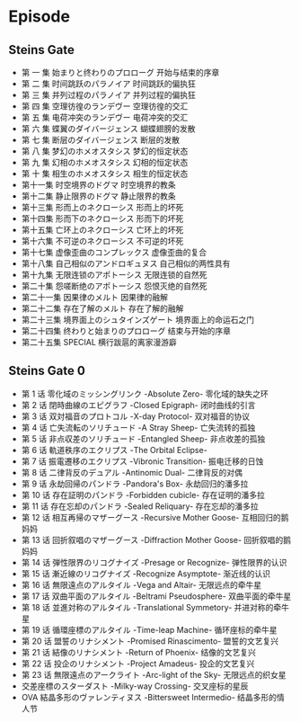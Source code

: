 # Episode

## Steins Gate

- 第 一 集 始まりと终わりのプロローグ 开始与结束的序章
- 第 二 集 时间跳跃のパラノイア 时间跳跃的偏执狂
- 第 三 集 并列过程のパラノイア 并列过程的偏执狂
- 第 四 集 空理彷徨のランデヴー 空理彷徨的交汇
- 第 五 集 电荷冲突のランデヴー 电荷冲突的交汇
- 第 六 集 蝶翼のダイバージェンス 蝴蝶翅膀的发散
- 第 七 集 断层のダイバージェンス 断层的发散
- 第 八 集 梦幻のホメオスタシス 梦幻的恒定状态
- 第 九 集 幻相のホメオスタシス 幻相的恒定状态
- 第 十 集 相生のホメオスタシス 相生的恒定状态
- 第十一集 时空境界のドグマ 时空境界的教条
- 第十二集 静止限界のドグマ 静止限界的教条
- 第十三集 形而上のネクローシス 形而上的坏死
- 第十四集 形而下のネクローシス 形而下的坏死
- 第十五集 亡环上のネクローシス 亡环上的坏死
- 第十六集 不可逆のネクローシス 不可逆的坏死
- 第十七集 虚像歪曲のコンプレックス 虚像歪曲的复合
- 第十八集 自己相似のアンドロギュヌス 自己相似的两性具有
- 第十九集 无限连锁のアポトーシス 无限连锁的自然死
- 第二十集 怨嗟断绝のアポトーシス 怨恨灭绝的自然死
- 第二十一集 因果律のメルト 因果律的融解
- 第二十二集 存在了解のメルト 存在了解的融解
- 第二十三集 境界面上のシュタインズゲート 境界面上的命运石之门
- 第二十四集 终わりと始まりのプロローグ 结束与开始的序章
- 第二十五集 SPECIAL 横行跋扈的离家漫游廦

## Steins Gate 0

- 第 1 话 零化域のミッシングリンク -Absolute Zero- 零化域的缺失之环
- 第 2 话 閉時曲線のエピグラフ -Closed Epigraph- 闭时曲线的引言
- 第 3 话 双対福音のプロトコル -X-day Protocol- 双对福音的协议
- 第 4 话 亡失流転のソリチュード -A Stray Sheep- 亡失流转的孤独
- 第 5 话 非点収差のソリチュード -Entangled Sheep- 非点收差的孤独
- 第 6 话 軌道秩序のエクリプス -The Orbital Eclipse-
- 第 7 话 振電遷移のエクリプス -Vibronic Transition- 振电迁移的日蚀
- 第 8 话 二律背反のデュアル -Antinomic Dual- 二律背反的对偶
- 第 9 话 永劫回帰のパンドラ -Pandora's Box- 永劫回归的潘多拉
- 第 10 话 存在証明のパンドラ -Forbidden cubicle- 存在证明的潘多拉
- 第 11 话 存在忘却のパンドラ -Sealed Reliquary- 存在忘却的潘多拉
- 第 12 话 相互再帰のマザーグース -Recursive Mother Goose- 互相回归的鹅妈妈
- 第 13 话 回折叙唱のマザーグース -Diffraction Mother Goose- 回折叙唱的鹅妈妈
- 第 14 话 弾性限界のリコグナイズ -Presage or Recognize- 弹性限界的认识
- 第 15 话 漸近線のリコグナイズ -Recognize Asymptote- 渐近线的认识
- 第 16 话 無限遠点のアルタイル -Vega and Altair- 无限远点的牵牛星
- 第 17 话 双曲平面のアルタイル -Beltrami Pseudosphere- 双曲平面的牵牛星
- 第 18 话 並進対称のアルタイル -Translational Symmetory- 并进对称的牵牛星
- 第 19 话 循環座標のアルタイル -Time-leap Machine- 循环座标的牵牛星
- 第 20 话 盟誓のリナシメント -Promised Rinascimento- 盟誓的文艺复兴
- 第 21 话 結像のリナシメント -Return of Phoenix- 结像的文艺复兴
- 第 22 话 投企のリナシメント -Project Amadeus- 投企的文艺复兴
- 第 23 话 無限遠点のアークライト -Arc-light of the Sky- 无限远点的织女星
- 交差座標のスターダスト -Milky-way Crossing- 交叉座标的星辰
- OVA 結晶多形のヴァレンティヌス -Bittersweet Intermedio- 结晶多形的情人节
